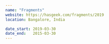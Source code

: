 ```yaml
---
name: "Fragments"
website: https://hasgeek.com/fragments/2019
location: Bangalore, India

date_start: 2019-03-30
date_end:   2015-03-30
---
```

